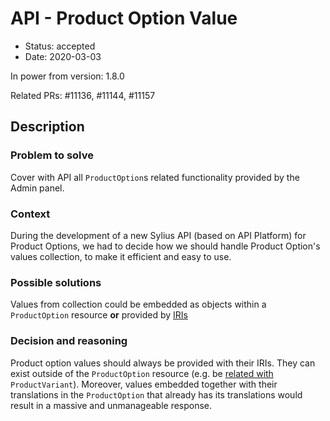 # API - Product Option Value

* Status: accepted
* Date: 2020-03-03

In power from version: 1.8.0

Related PRs: #11136, #11144, #11157

## Description

### Problem to solve

Cover with API all `ProductOption`s related functionality provided by the Admin panel. 

### Context

During the development of a new Sylius API (based on API Platform) for Product Options, we had to decide how we should handle
Product Option's values collection, to make it efficient and easy to use.

### Possible solutions

Values from collection could be embedded as objects within a `ProductOption` resource **or** provided by
[IRIs](https://en.wikipedia.org/wiki/Internationalized_Resource_Identifier)

### Decision and reasoning

Product option values should always be provided with their IRIs. They can exist outside of the `ProductOption` resource 
(e.g. be [related with](https://github.com/Sylius/Sylius/blob/master/src/Sylius/Component/Product/Model/ProductVariant.php#L44) `ProductVariant`).
Moreover, values embedded together with their translations in the `ProductOption` that already has its translations would
result in a massive and unmanageable response.
